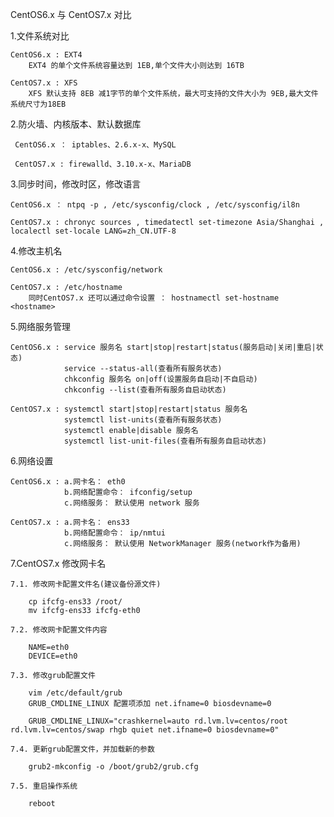 CentOS6.x 与 CentOS7.x 对比

1.文件系统对比
	
	CentOS6.x : EXT4
		EXT4 的单个文件系统容量达到 1EB,单个文件大小则达到 16TB

	CentOS7.x : XFS
		XFS 默认支持 8EB 减1字节的单个文件系统，最大可支持的文件大小为 9EB,最大文件系统尺寸为18EB

2.防火墙、内核版本、默认数据库
	 
	 CentOS6.x ： iptables、2.6.x-x、MySQL

	 CentOS7.x : firewalld、3.10.x-x、MariaDB

3.同步时间，修改时区，修改语言
	
	CentOS6.x ： ntpq -p , /etc/sysconfig/clock , /etc/sysconfig/il8n

	CentOS7.x : chronyc sources , timedatectl set-timezone Asia/Shanghai , localectl set-locale LANG=zh_CN.UTF-8

4.修改主机名
	
	CentOS6.x : /etc/sysconfig/network

	CentOS7.x : /etc/hostname
		同时CentOS7.x 还可以通过命令设置 ： hostnamectl set-hostname <hostname>

5.网络服务管理
	
	CentOS6.x : service 服务名 start|stop|restart|status(服务启动|关闭|重启|状态)
				service --status-all(查看所有服务状态)
				chkconfig 服务名 on|off(设置服务自启动|不自启动)
				chkconfig --list(查看所有服务自启动状态)

	CentOS7.x : systemctl start|stop|restart|status 服务名
				systemctl list-units(查看所有服务状态)
				systemctl enable|disable 服务名
				systemctl list-unit-files(查看所有服务自启动状态)


6.网络设置
	
	CentOS6.x : a.网卡名： eth0
				b.网络配置命令： ifconfig/setup
				c.网络服务： 默认使用 network 服务

	CentOS7.x : a.网卡名： ens33
				b.网络配置命令： ip/nmtui
				c.网络服务： 默认使用 NetworkManager 服务(network作为备用)


7.CentOS7.x 修改网卡名
	
	7.1. 修改网卡配置文件名(建议备份源文件)
		
		cp ifcfg-ens33 /root/
		mv ifcfg-ens33 ifcfg-eth0

	7.2. 修改网卡配置文件内容
		
		NAME=eth0
		DEVICE=eth0

	7.3. 修改grub配置文件
		
		vim /etc/default/grub
		GRUB_CMDLINE_LINUX 配置项添加 net.ifname=0 biosdevname=0

		GRUB_CMDLINE_LINUX="crashkernel=auto rd.lvm.lv=centos/root rd.lvm.lv=centos/swap rhgb quiet net.ifname=0 biosdevname=0"

	7.4. 更新grub配置文件，并加载新的参数
		
		grub2-mkconfig -o /boot/grub2/grub.cfg

	7.5. 重启操作系统
		
		reboot






